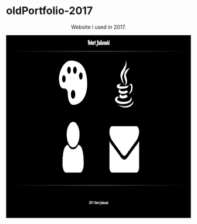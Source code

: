 # oldPortfolio-2017


<p style="text-align:center;"> Website i used in 2017. </p>

<img src="port1.PNG" height="500px">
